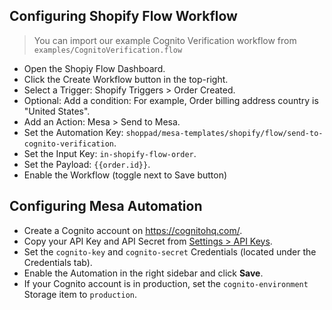 ## Configuring Shopify Flow Workflow

> You can import our example Cognito Verification workflow from `examples/CognitoVerification.flow`

- Open the Shopiy Flow Dashboard. 
- Click the Create Workflow button in the top-right.
- Select a Trigger: Shopify Triggers > Order Created.
- Optional: Add a condition: For example, Order billing address country is "United States".
- Add an Action: Mesa > Send to Mesa.
- Set the Automation Key: `shoppad/mesa-templates/shopify/flow/send-to-cognito-verification`.
- Set the Input Key: `in-shopify-flow-order`.
- Set the Payload: `{{order.id}}`.
- Enable the Workflow (toggle next to Save button)


## Configuring Mesa Automation

- Create a Cognito account on https://cognitohq.com/.
- Copy your API Key and API Secret from [Settings > API Keys](https://playground.cognitohq.com/settings/api_keys).
- Set the `cognito-key` and `cognito-secret` Credentials (located under the Credentials tab). 
- Enable the Automation in the right sidebar and click **Save**.
- If your Cognito account is in production, set the `cognito-environment` Storage item to `production`.